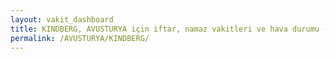 ```yaml
---
layout: vakit_dashboard
title: KINDBERG, AVUSTURYA için iftar, namaz vakitleri ve hava durumu - ilçe/eyalet seç
permalink: /AVUSTURYA/KINDBERG/
---
```


<script type="text/javascript">
  var GLOBAL_COUNTRY = 'AVUSTURYA';
  var GLOBAL_CITY = 'KINDBERG';
  var GLOBAL_STATE = '';
  var lat = 72;
  var lon = 21;
</script>
